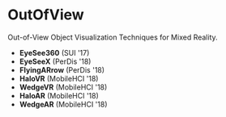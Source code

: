 # OutOfView
Out-of-View Object Visualization Techniques for Mixed Reality.
* **EyeSee360** (SUI '17)
* **EyeSeeX** (PerDis '18)
* **FlyingARrow** (PerDis '18)
* **HaloVR** (MobileHCI '18)
* **WedgeVR** (MobileHCI '18)
* **HaloAR** (MobileHCI '18)
* **WedgeAR** (MobileHCI '18)
